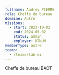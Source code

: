 ```yaml
---
fullname: Audrey PIERRE
role: Cheffe de bureau
domaine: Autre
missions:
  - start: 2023-10-02
    end: 2024-05-02
    status: admin
    employer: DTNUM
memberType: autre
teams:
  - /teams/lab-mi
---
```

Cheffe de bureau BAOT